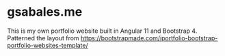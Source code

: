 # gsabales.me

This is my own portfolio website built in Angular 11 and Bootstrap 4. Patterned the layout from https://bootstrapmade.com/iportfolio-bootstrap-portfolio-websites-template/


